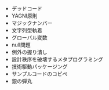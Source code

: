 - デッドコード
- YAGNI原則
- マジックナンバー
- 文字列型執着
- グローバル変数
- null問題
- 例外の握り潰し
- 設計秩序を破壊するメタプログラミング
- 技術駆動パッケージング
- サンプルコードのコピペ
- 銀の弾丸
